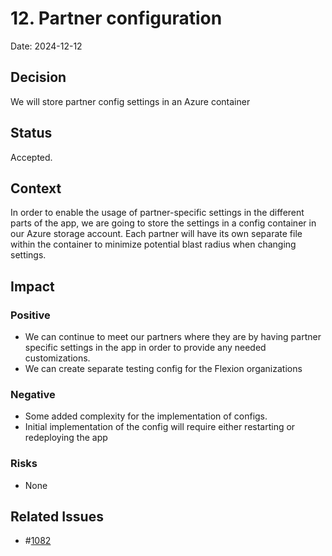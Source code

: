 # 12. Partner configuration

Date: 2024-12-12

## Decision

We will store partner config settings in an Azure container

## Status

Accepted.

## Context

In order to enable the usage of partner-specific settings in the different parts of the app, we are going to store the settings
in a config container in our Azure storage account. Each partner will have its own separate file within the container to minimize potential
blast radius when changing settings.

## Impact

### Positive

- We can continue to meet our partners where they are by having partner specific settings in the app in order to provide any needed customizations.
- We can create separate testing config for the Flexion organizations

### Negative

- Some added complexity for the implementation of configs.
- Initial implementation of the config will require either restarting or redeploying the app

### Risks

- None

## Related Issues

- #[1082](https://github.com/CDCgov/trusted-intermediary/issues/1082)
